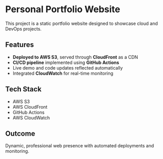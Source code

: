 # Personal Portfolio Website

This project is a static portfolio website designed to showcase cloud and DevOps projects.

## Features

- **Deployed to AWS S3**, served through **CloudFront** as a CDN
- **CI/CD pipeline** implemented using **GitHub Actions**
- Live demo and code updates reflected automatically
- Integrated **CloudWatch** for real-time monitoring

## Tech Stack

- AWS S3
- AWS CloudFront
- GitHub Actions
- AWS CloudWatch

## Outcome

Dynamic, professional web presence with automated deployments and monitoring.
